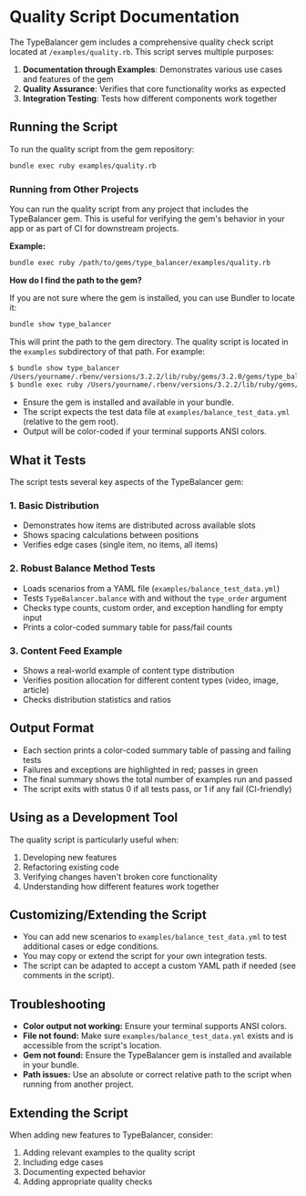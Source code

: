 # Quality Script Documentation

The TypeBalancer gem includes a comprehensive quality check script located at `/examples/quality.rb`. This script serves multiple purposes:

1. **Documentation through Examples**: Demonstrates various use cases and features of the gem
2. **Quality Assurance**: Verifies that core functionality works as expected
3. **Integration Testing**: Tests how different components work together

## Running the Script

To run the quality script from the gem repository:

```bash
bundle exec ruby examples/quality.rb
```

### Running from Other Projects

You can run the quality script from any project that includes the TypeBalancer gem. This is useful for verifying the gem's behavior in your app or as part of CI for downstream projects.

**Example:**

```bash
bundle exec ruby /path/to/gems/type_balancer/examples/quality.rb
```

**How do I find the path to the gem?**

If you are not sure where the gem is installed, you can use Bundler to locate it:

```bash
bundle show type_balancer
```

This will print the path to the gem directory. The quality script is located in the `examples` subdirectory of that path. For example:

```bash
$ bundle show type_balancer
/Users/yourname/.rbenv/versions/3.2.2/lib/ruby/gems/3.2.0/gems/type_balancer-0.1.3
$ bundle exec ruby /Users/yourname/.rbenv/versions/3.2.2/lib/ruby/gems/3.2.0/gems/type_balancer-0.1.3/examples/quality.rb
```

- Ensure the gem is installed and available in your bundle.
- The script expects the test data file at `examples/balance_test_data.yml` (relative to the gem root).
- Output will be color-coded if your terminal supports ANSI colors.

## What it Tests

The script tests several key aspects of the TypeBalancer gem:

### 1. Basic Distribution
- Demonstrates how items are distributed across available slots
- Shows spacing calculations between positions
- Verifies edge cases (single item, no items, all items)

### 2. Robust Balance Method Tests
- Loads scenarios from a YAML file (`examples/balance_test_data.yml`)
- Tests `TypeBalancer.balance` with and without the `type_order` argument
- Checks type counts, custom order, and exception handling for empty input
- Prints a color-coded summary table for pass/fail counts

### 3. Content Feed Example
- Shows a real-world example of content type distribution
- Verifies position allocation for different content types (video, image, article)
- Checks distribution statistics and ratios

## Output Format

- Each section prints a color-coded summary table of passing and failing tests
- Failures and exceptions are highlighted in red; passes in green
- The final summary shows the total number of examples run and passed
- The script exits with status 0 if all tests pass, or 1 if any fail (CI-friendly)

## Using as a Development Tool

The quality script is particularly useful when:
1. Developing new features
2. Refactoring existing code
3. Verifying changes haven't broken core functionality
4. Understanding how different features work together

## Customizing/Extending the Script

- You can add new scenarios to `examples/balance_test_data.yml` to test additional cases or edge conditions.
- You may copy or extend the script for your own integration tests.
- The script can be adapted to accept a custom YAML path if needed (see comments in the script).

## Troubleshooting

- **Color output not working:** Ensure your terminal supports ANSI colors.
- **File not found:** Make sure `examples/balance_test_data.yml` exists and is accessible from the script's location.
- **Gem not found:** Ensure the TypeBalancer gem is installed and available in your bundle.
- **Path issues:** Use an absolute or correct relative path to the script when running from another project.

## Extending the Script

When adding new features to TypeBalancer, consider:
1. Adding relevant examples to the quality script
2. Including edge cases
3. Documenting expected behavior
4. Adding appropriate quality checks 